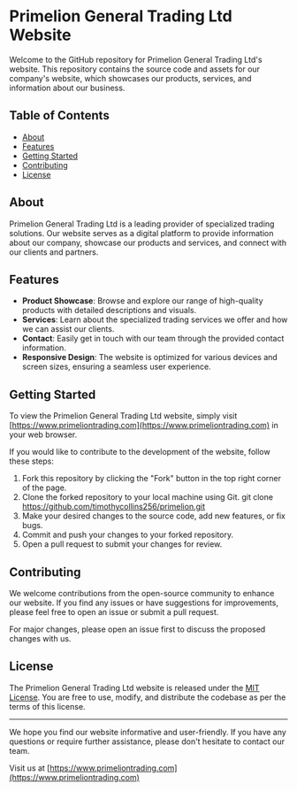 # Primelion General Trading Ltd Website

Welcome to the GitHub repository for Primelion General Trading Ltd's website. This repository contains the source code and assets for our company's website, which showcases our products, services, and information about our business.

## Table of Contents
- [About](#about)
- [Features](#features)
- [Getting Started](#getting-started)
- [Contributing](#contributing)
- [License](#license)

## About
Primelion General Trading Ltd is a leading provider of specialized trading solutions. Our website serves as a digital platform to provide information about our company, showcase our products and services, and connect with our clients and partners.

## Features
- **Product Showcase**: Browse and explore our range of high-quality products with detailed descriptions and visuals.
- **Services**: Learn about the specialized trading services we offer and how we can assist our clients.
- **Contact**: Easily get in touch with our team through the provided contact information.
- **Responsive Design**: The website is optimized for various devices and screen sizes, ensuring a seamless user experience.

## Getting Started
To view the Primelion General Trading Ltd website, simply visit [https://www.primeliontrading.com](https://www.primeliontrading.com) in your web browser.

If you would like to contribute to the development of the website, follow these steps:
1. Fork this repository by clicking the "Fork" button in the top right corner of the page.
2. Clone the forked repository to your local machine using Git.
 	git clone https://github.com/timothycollins256/primelion.git
3. Make your desired changes to the source code, add new features, or fix bugs.
4. Commit and push your changes to your forked repository.
5. Open a pull request to submit your changes for review.

## Contributing
We welcome contributions from the open-source community to enhance our website. If you find any issues or have suggestions for improvements, please feel free to open an issue or submit a pull request.

For major changes, please open an issue first to discuss the proposed changes with us.

## License
The Primelion General Trading Ltd website is released under the [MIT License](LICENSE). You are free to use, modify, and distribute the codebase as per the terms of this license.

---

We hope you find our website informative and user-friendly. If you have any questions or require further assistance, please don't hesitate to contact our team.

Visit us at [https://www.primeliontrading.com](https://www.primeliontrading.com)
